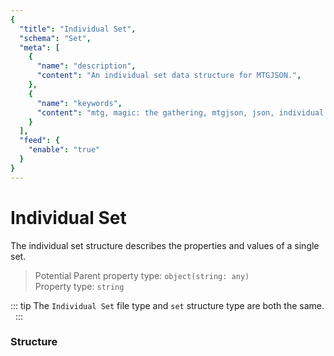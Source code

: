 ```yaml
---
{
  "title": "Individual Set",
  "schema": "Set",
  "meta": [
    {
      "name": "description",
      "content": "An individual set data structure for MTGJSON.",
    },
    {
      "name": "keywords",
      "content": "mtg, magic: the gathering, mtgjson, json, individual set",
    }
  ],
  "feed": {
    "enable": "true"
  }
}
---
```


# Individual Set

The individual set structure describes the properties and values of a single set.
 
> Potential Parent property type: `object(string: any)`  
> Property type: `string`  

::: tip The `Individual Set` file type and `set` structure type are both the same.
&nbsp;
:::

### Structure

<GenerateTable/>